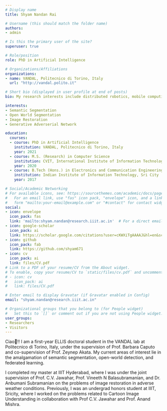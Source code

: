 ```yaml
---
# Display name
title: Shyam Nandan Rai

# Username (this should match the folder name)
authors:
- admin

# Is this the primary user of the site?
superuser: true

# Role/position
role: PhD in Artificial Intelligence

# Organizations/Affiliations
organizations:
- name: VANDAL, Politecnico di Torino, Italy
  url: "http://vandal.polito.it"

# Short bio (displayed in user profile at end of posts)
bio: My research interests include distributed robotics, mobile computing and programmable matter.

interests:
- Semantic Segmentation
- Open World Segmentation 
- Image Restoration
- Generative Adverserial Network

education:
  courses:
  - course: PhD in Artificial Intelligence
    institution: VANDAL, Politecnico di Torino, Italy
    year: 2021
  - course: M.S. (Research) in Computer Science
    institution: CVIT, International Institute of Information Technology, Hyderabad
    year: 2020
  - course: B.Tech (Hons.) in Electronics and Communication Engineering
    institution: Indian Institute of Information Technology, Sri City
    year: 2017

# Social/Academic Networking
# For available icons, see: https://sourcethemes.com/academic/docs/page-builder/#icons
#   For an email link, use "fas" icon pack, "envelope" icon, and a link in the
#   form "mailto:your-email@example.com" or "#contact" for contact widget.
social:
- icon: envelope
  icon_pack: fas
  link: 'mailto:shyam.nandan@research.iiit.ac.in'  # For a direct email link, use "mailto:test@example.org".
- icon: google-scholar
  icon_pack: ai
  link: https://scholar.google.com/citations?user=cKWXiTgAAAAJ&hl=en&scilu=&scisig=AMD79ooAAAAAXwC2H_RIL1uvU67tCvI3HDwqDUglyiNm&gmla=AJsN-F7JctFIA41LPINvCqKyk1GEClN1pqQiHz-wx-xrBpjDq4s-cOlbXq00RhjMJS2STxPunBJCcEhDJ1PIdtrzI8gZR-p7-XIWf2NQjQTH6YfJ2Jj0FIc&sciund=16282882575543874820&scilu=&scisig=AMD79ooAAAAAXwC2JxqandyEoOT5e3K8P47FJaBWf9QM&gmla=AJsN-F5-HMp_CNPDhCkC0YLHkf4nd21LMXJ_vZdM1f8VIdV-c0ps-AXixg8UNjjkUGosrlQvmzT4tq4yAkAPWrrb1TdTn2u5dqhQXiBRG8LawoNDgkVNNgM&sciund=12446050177988319893
- icon: github
  icon_pack: fab
  link: https://github.com/shyam671
- icon: cv
  icon_pack: ai
  link: files/CV.pdf
# Link to a PDF of your resume/CV from the About widget.
# To enable, copy your resume/CV to `static/files/cv.pdf` and uncomment the lines below.
# - icon: cv
#   icon_pack: ai
#   link: files/CV.pdf

# Enter email to display Gravatar (if Gravatar enabled in Config)
email: "shyam.nandan@research.iiit.ac.in"

# Organizational groups that you belong to (for People widget)
#   Set this to `[]` or comment out if you are not using People widget.
user_groups:
- Researchers
- Visitors
---
```


Ciao👋!! I am a first-year ELLIS doctoral student in the VANDAL lab at Politecnico di Torino, Italy, under the supervision of Prof. Barbara Caputo and co-supervision of Prof. Zeynep Akata. My current areas of interest lie in the amalgamation of semantic segmentation, open-world detection, and federated learning. 

I completed my master at IIIT Hyderabad, where I was under the joint supervision of Prof. C.V. Jawahar, Prof. Vineeth N Balasubramanian, and Dr. Anbumani Subramanian on the problems of image restoration in adverse weather conditions. Previously, I was an undergrad honors student at IIIT, Sricity, where I worked on the problems related to Cartoon Image Understanding in collaboration with Prof C.V. Jawahar and Prof. Anand Mishra.
